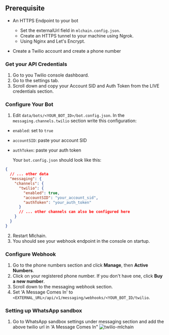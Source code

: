 ## Prerequisite

- An HTTPS Endpoint to your bot

  - Set the externalUrl field in `mlchain.config.json`.
  - Create an HTTPS tunnel to your machine using Ngrok.
  - Using Nginx and Let's Encrypt.

- Create a Twilio account and create a phone number

### Get your API Credentials

1. Go to you Twilio console dashboard.
2. Go to the settings tab.
3. Scroll down and copy your Account SID and Auth Token from the LIVE credentials section.

### Configure Your Bot

1. Edit `data/bots/<YOUR_BOT_ID>/bot.config.json`. In the `messaging.channels.twilio` section write this configuration:

- `enabled`: set to `true`
- `accountSID`: paste your account SID
- `authToken`: paste your auth token

  Your `bot.config.json` should look like this:

```json
{
  // ... other data
  "messaging": {
    "channels": {
      "twilio": {
        "enabled": true,
        "accountSID": "your_account_sid",
        "authToken": "your_auth_token"
      }
      // ... other channels can also be configured here
    }
  }
}
```

2. Restart Mlchain.
3. You should see your webhook endpoint in the console on startup.

### Configure Webhook

1. Go to the phone numbers section and click **Manage**, then **Active Numbers**.
2. Click on your registered phone number. If you don't have one, click **Buy a new number**.
3. Scroll down to the messaging webhook section.
4. Set 'A Message Comes In' to `<EXTERNAL_URL>/api/v1/messaging/webhooks/<YOUR_BOT_ID/twilio`.

### Setting up WhatsApp sandbox
1. Go to WhatsApp sandbox settings under messaging section and add the above twilio url in 'A Message Comes In"
![twilio-mlchain](https://user-images.githubusercontent.com/88099328/196814357-cf581d65-5c08-49dc-aa8b-2c4d9f5b9e1d.png)



